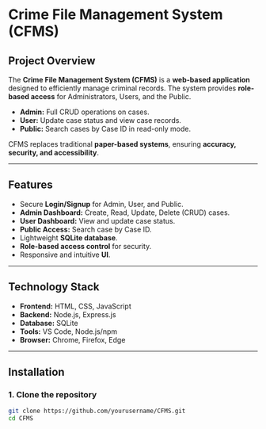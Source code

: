 # Crime File Management System (CFMS)

## Project Overview
The **Crime File Management System (CFMS)** is a **web-based application** designed to efficiently manage criminal records. The system provides **role-based access** for Administrators, Users, and the Public.  

- **Admin:** Full CRUD operations on cases.  
- **User:** Update case status and view case records.  
- **Public:** Search cases by Case ID in read-only mode.  

CFMS replaces traditional **paper-based systems**, ensuring **accuracy, security, and accessibility**.

---

## Features
- Secure **Login/Signup** for Admin, User, and Public.  
- **Admin Dashboard:** Create, Read, Update, Delete (CRUD) cases.  
- **User Dashboard:** View and update case status.  
- **Public Access:** Search case by Case ID.  
- Lightweight **SQLite database**.  
- **Role-based access control** for security.  
- Responsive and intuitive **UI**.

---

## Technology Stack
- **Frontend:** HTML, CSS, JavaScript  
- **Backend:** Node.js, Express.js  
- **Database:** SQLite  
- **Tools:** VS Code, Node.js/npm  
- **Browser:** Chrome, Firefox, Edge  

---

## Installation

### 1. Clone the repository
```bash
git clone https://github.com/yourusername/CFMS.git
cd CFMS
